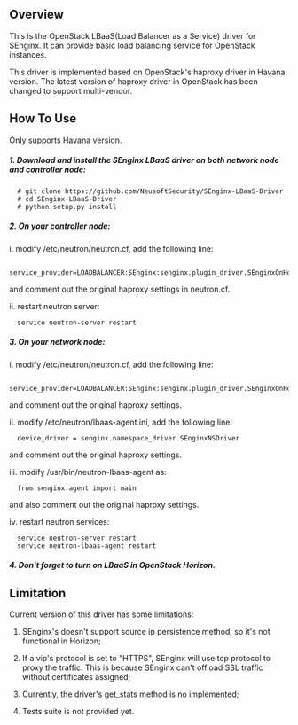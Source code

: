Overview
--------
This is the OpenStack LBaaS(Load Balancer as a Service) driver for SEnginx. It can provide basic load balancing service for OpenStack instances.

This driver is implemented based on OpenStack's haproxy driver in Havana version. The latest version of haproxy driver in OpenStack has been changed to support multi-vendor.

How To Use
----------
Only supports Havana version.

##### 1. Download and install the SEnginx LBaaS driver on both network node and controller node:

      # git clone https://github.com/NeusoftSecurity/SEnginx-LBaaS-Driver
      # cd SEnginx-LBaaS-Driver
      # python setup.py install

##### 2. On your controller node:
   
   i. modify /etc/neutron/neutron.cf, add the following line:

      service_provider=LOADBALANCER:SEnginx:senginx.plugin_driver.SEnginxOnHostPluginDriver:default
   
   and comment out the original haproxy settings in neutron.cf.

   ii. restart neutron server:

      service neutron-server restart

##### 3. On your network node:
   
   i. modify /etc/neutron/neutron.cf, add the following line:

      service_provider=LOADBALANCER:SEnginx:senginx.plugin_driver.SEnginxOnHostPluginDriver:default

   and comment out the original haproxy settings.

   ii. modify /etc/neutron/lbaas-agent.ini, add the following line:

      device_driver = senginx.namespace_driver.SEnginxNSDriver

   and comment out the original haproxy settings.

   iii. modify /usr/bin/neutron-lbaas-agent as:

      from senginx.agent import main

   and also comment out the original haproxy settings.
   
   iv. restart neutron services:

      service neutron-server restart
      service neutron-lbaas-agent restart

##### 4. Don't forget to turn on LBaaS in OpenStack Horizon.

Limitation
----------
Current version of this driver has some limitations:

1. SEnginx's doesn't support source ip persistence method, so it's not functional in Horizon;

2. If a vip's protocol is set to "HTTPS", SEnginx will use tcp protocol to proxy the traffic. This is because SEnginx can't offload SSL traffic without certificates assigned;

3. Currently, the driver's get_stats method is no implemented;

4. Tests suite is not provided yet.
